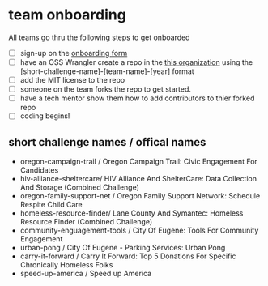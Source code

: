 # team onboarding
All teams go thru the following steps to get onboarded

- [ ] sign-up on the [onboarding form](https://forms.gle/aYMg9M2vFdFTgAhH6)
- [ ] have an OSS Wrangler create a repo in the [this organization](https://github.com/Hack4Eugene) using the [short-challenge-name]-[team-name]-[year] format
- [ ] add the MIT license to the repo
- [ ] someone on the team forks the repo to get started.
- [ ] have a tech mentor show them how to add contributors to thier forked repo
- [ ] coding begins!

## short challenge names / offical names
- oregon-campaign-trail / Oregon Campaign Trail: Civic Engagement For Candidates
- hiv-alliance-sheltercare/ HIV Alliance And ShelterCare: Data Collection And Storage (Combined Challenge)
- oregon-family-support-net / Oregon Family Support Network: Schedule Respite Child Care
- homeless-resource-finder/ Lane County And Symantec: Homeless Resource Finder (Combined Challenge)
- community-enguagement-tools / City Of Eugene: Tools For Community Engagement
- urban-pong / City Of Eugene - Parking Services: Urban Pong
- carry-it-forward / Carry It Forward: Top 5 Donations For Specific Chronically Homeless Folks
- speed-up-america / Speed up America
